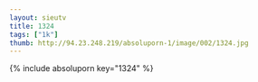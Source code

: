 ```yaml
--- 
layout: sieutv
title: 1324
tags: ["1k"]
thumb: http://94.23.248.219/absoluporn-1/image/002/1324.jpg
---
```

{% include absoluporn key="1324" %} 
